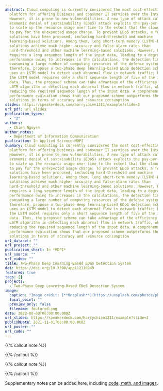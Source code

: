 ```yaml
---
abstract: Cloud computing is currently considered the most cost-effective
  platform for offering business and consumer IT services over the Internet.
  However, it is prone to new vulnerabilities. A new type of attack called an
  economic denial of sustainability (EDoS) attack exploits the pay-per-use model
  to scale up the resource usage over time to the extent that the cloud user has
  to pay for the unexpected usage charge. To prevent EDoS attacks, a few
  solutions have been proposed, including hard-threshold and machine
  learning-based solutions. Among them, long short-term memory (LSTM)-based
  solutions achieve much higher accuracy and false-alarm rates than
  hard-threshold and other machine learning-based solutions. However, LSTM
  requires a long sequence length of the input data, leading to a degraded
  performance owing to increases in the calculations, the detection time, and
  consuming a large number of computing resources of the defense system. We,
  therefore, propose a two-phase deep learning-based EDoS detection scheme that
  uses an LSTM model to detect each abnormal flow in network traffic; however,
  the LSTM model requires only a short sequence length of five of the input
  data. Thus, the proposed scheme can take advantage of the efficiency of the
  LSTM algorithm in detecting each abnormal flow in network traffic, while
  reducing the required sequence length of the input data. A comprehensive
  performance evaluation shows that our proposed scheme outperforms the existing
  solutions in terms of accuracy and resource consumption
slides: https://speakerdeck.com/harrychien1311/example?slide=3
url_pdf: url_slides
publication_types:
  - "2"
authors:
  - Chien Nguyen
author_notes:
  - Department of Information Communication
publication: In Applied Science-MDPI
summary: Cloud computing is currently considered the most cost-effective
  platform for offering business and consumer IT services over the Internet.
  However, it is prone to new vulnerabilities. A new type of attack called an
  economic denial of sustainability (EDoS) attack exploits the pay-per-use model
  to scale up the resource usage over time to the extent that the cloud user has
  to pay for the unexpected usage charge. To prevent EDoS attacks, a few
  solutions have been proposed, including hard-threshold and machine
  learning-based solutions. Among them, long short-term memory (LSTM)-based
  solutions achieve much higher accuracy and false-alarm rates than
  hard-threshold and other machine learning-based solutions. However, LSTM
  requires a long sequence length of the input data, leading to a degraded
  performance owing to increases in the calculations, the detection time, and
  consuming a large number of computing resources of the defense system. We,
  therefore, propose a two-phase deep learning-based EDoS detection scheme that
  uses an LSTM model to detect each abnormal flow in network traffic; however,
  the LSTM model requires only a short sequence length of five of the input
  data. Thus, the proposed scheme can take advantage of the efficiency of the
  LSTM algorithm in detecting each abnormal flow in network traffic, while
  reducing the required sequence length of the input data. A comprehensive
  performance evaluation shows that our proposed scheme outperforms the existing
  solutions in terms of accuracy and resource consumption
url_dataset: ""
url_project: ""
publication_short: In *MDPI*
url_source: ""
url_video: ""
title: Two-Phase Deep Learning-Based EDoS Detection System
doi: https://doi.org/10.3390/app112110249
featured: true
tags: []
projects:
  - Two-Phase Deep Learning-Based EDoS Detection System
image:
  caption: "Image credit: [**Unsplash**](https://unsplash.com/photos/pLCdAaMFLTE)"
  focal_point: ""
  preview_only: false
  filename: featured.png
date: 2022-06-09T00:00:00.000Z
url_slides: https://speakerdeck.com/harrychien1311/example?slide=3
publishDate: 2021-11-01T00:00:00.000Z
url_poster: ""
url_code: ""
---
```

{{% callout note %}}

{{% /callout %}}

{{% callout note %}}

{{% /callout %}}

Supplementary notes can be added here, including [code, math, and images](https://wowchemy.com/docs/writing-markdown-latex/).
